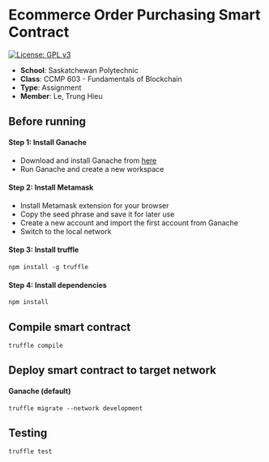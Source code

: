 # Ecommerce Order Purchasing Smart Contract
[![License: GPL v3](https://img.shields.io/badge/License-GPLv3-blue.svg)](https://www.gnu.org/licenses/gpl-3.0)    

- **School**: Saskatchewan Polytechnic
- **Class**: CCMP 603 - Fundamentals of Blockchain
- **Type**: Assignment
- **Member**: Le, Trung Hieu

## Before running
#### Step 1: Install Ganache
- Download and install Ganache from [here](https://www.trufflesuite.com/ganache)
- Run Ganache and create a new workspace

#### Step 2: Install Metamask
- Install Metamask extension for your browser
- Copy the seed phrase and save it for later use
- Create a new account and import the first account from Ganache
- Switch to the local network

#### Step 3: Install truffle
```
npm install -g truffle
```
#### Step 4: Install dependencies
```
npm install
```

## Compile smart contract
```
truffle compile
```

## Deploy smart contract to target network
#### Ganache (default)
```
truffle migrate --network development
```

## Testing
```
truffle test
```